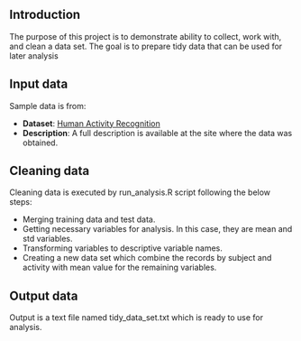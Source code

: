 ## Introduction

The purpose of this project is to demonstrate ability to collect, work with, and clean a data set. The goal is to prepare tidy data that can be used for later analysis

## Input data
Sample data is from:
* <b>Dataset</b>: <a href="https://d396qusza40orc.cloudfront.net/getdata%2Fprojectfiles%2FUCI%20HAR%20Dataset.zip">Human Activity Recognition</a> 
* <b>Description</b>: A full description is available at the site where the data was obtained.

## Cleaning data

Cleaning data is executed by run_analysis.R script following the below steps:
* Merging training data and test data.
* Getting necessary variables for analysis. In this case, they are mean and std variables.
* Transforming variables to descriptive variable names.
* Creating a new data set which combine the records by subject and activity with mean value for the remaining variables.

## Output data

Output is a text file named tidy_data_set.txt which is ready to use for analysis.
